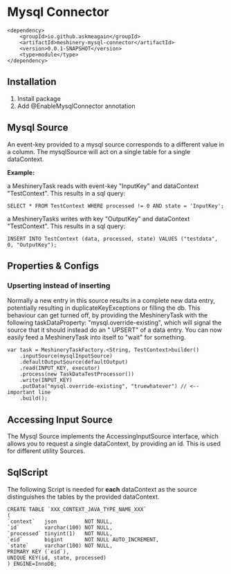 # Mysql Connector

    <dependency>
        <groupId>io.github.askmeagain</groupId>
        <artifactId>meshinery-mysql-connector</artifactId>
        <version>0.0.1-SNAPSHOT</version>
        <type>module</type>
    </dependency>

## Installation

1. Install package
2. Add @EnableMysqlConnector annotation

## Mysql Source

An event-key provided to a mysql source corresponds to a different value in a column. The mysqlSource will act on a
single table for a single dataContext.

**Example:**

a MeshineryTask reads with event-key "InputKey" and dataContext "TestContext". This results in a sql query:

    SELECT * FROM TestContext WHERE processed != 0 AND state = 'InputKey';

a MeshineryTasks writes with key "OutputKey" and dataContext "TestContext". This results in a sql query:

    INSERT INTO TestContext (data, processed, state) VALUES ("testdata", 0, "OutputKey");

## Properties & Configs

### Upserting instead of inserting

Normally a new entry in this source results in a complete new data entry, potentially resulting in
duplicateKeyExceptions or filling the db. This behaviour can get turned off, by providing the MeshineryTask with the
following taskDataProperty: "mysql.override-existing", which will signal the source that it should instead do an "
UPSERT" of a data entry. You can now easily feed a MeshineryTask into itself to "wait" for something.

    var task = MeshineryTaskFactory.<String, TestContext>builder()
        .inputSource(mysqlInputSource)
        .defaultOutputSource(defaultOutput)
        .read(INPUT_KEY, executor)
        .process(new TaskDataTestProcessor())
        .write(INPUT_KEY)
        .putData("mysql.override-existing", "truewhatever") // <-- important line
        .build();

## Accessing Input Source

The Mysql Source implements the AccessingInputSource interface, which allows you to request a single dataContext, by
providing an id. This is used for different utility Sources.

## SqlScript

The following Script is needed for **each** dataContext as the source distinguishes the tables by the provided
dataContext.

    CREATE TABLE `XXX_CONTEXT_JAVA_TYPE_NAME_XXX`
    (
    `context`   json         NOT NULL,
    `id`        varchar(100) NOT NULL,
    `processed` tinyint(1)   NOT NULL,
    `eid`       bigint       NOT NULL AUTO_INCREMENT,
    `state`     varchar(100) NOT NULL,
    PRIMARY KEY (`eid`),
    UNIQUE KEY(id, state, processed)
    ) ENGINE=InnoDB;
